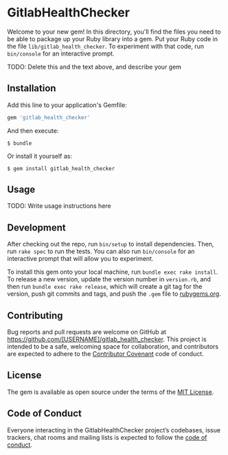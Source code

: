 # GitlabHealthChecker

Welcome to your new gem! In this directory, you'll find the files you need to be able to package up your Ruby library into a gem. Put your Ruby code in the file `lib/gitlab_health_checker`. To experiment with that code, run `bin/console` for an interactive prompt.

TODO: Delete this and the text above, and describe your gem

## Installation

Add this line to your application's Gemfile:

```ruby
gem 'gitlab_health_checker'
```

And then execute:

    $ bundle

Or install it yourself as:

    $ gem install gitlab_health_checker

## Usage

TODO: Write usage instructions here

## Development

After checking out the repo, run `bin/setup` to install dependencies. Then, run `rake spec` to run the tests. You can also run `bin/console` for an interactive prompt that will allow you to experiment.

To install this gem onto your local machine, run `bundle exec rake install`. To release a new version, update the version number in `version.rb`, and then run `bundle exec rake release`, which will create a git tag for the version, push git commits and tags, and push the `.gem` file to [rubygems.org](https://rubygems.org).

## Contributing

Bug reports and pull requests are welcome on GitHub at https://github.com/[USERNAME]/gitlab_health_checker. This project is intended to be a safe, welcoming space for collaboration, and contributors are expected to adhere to the [Contributor Covenant](http://contributor-covenant.org) code of conduct.

## License

The gem is available as open source under the terms of the [MIT License](https://opensource.org/licenses/MIT).

## Code of Conduct

Everyone interacting in the GitlabHealthChecker project’s codebases, issue trackers, chat rooms and mailing lists is expected to follow the [code of conduct](https://github.com/[USERNAME]/gitlab_health_checker/blob/master/CODE_OF_CONDUCT.md).
